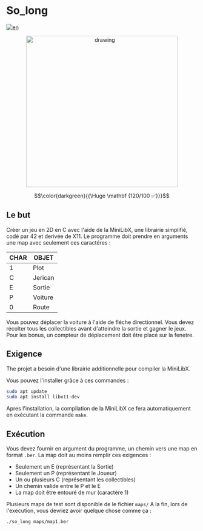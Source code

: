 # So_long

[![en](https://img.shields.io/badge/Language-en-red)](README.md)

<div style="text-align: center;"><img src="https://i.imgur.com/oxsa34o.jpg " alt="drawing" width="400"/></div>

$$\color{darkgreen}{{\Huge \mathbf {120/100 ✅}}}$$

## Le but

Créer un jeu en 2D en C avec l'aide de la MiniLibX, une librairie simplifié, codé par 42 et derivée de X11.
Le programme doit prendre en arguments une map avec seulement ces caractéres :

| CHAR |	OBJET   |
| --------- | ---------- |
| 1         |   Plot   |
| C	        | Jerican |
| E	        |   Sortie  |
| P         |   Voiture  |      
| 0         |   Route     |

Vous pouvez déplacer la voiture à l'aide de fléche directionnel. Vous devez récolter tous les collectibles avant d'atteindre la sortie et gagner le jeux.
Pour les bonus, un compteur de déplacement doit être placé sur la fenetre.

## Exigence

The projet a besoin d'une librairie additionnelle pour compiler la MiniLibX.

Vous pouvez l'installer grâce à ces commandes :

````sh
sudo apt update
sudo apt install libx11-dev
````

Apres l'installation, la compilation de la MiniLibX ce fera automatiquement en exécutant la commande `make`.

## Exécution

Vous devez fournir en argument du programme, un chemin vers une map en format `.ber`.
La map doit au moins remplir ces exigences :
- Seulement un E (représentant la Sortie)
- Seulement un P (représentant le Joueur)
- Un ou plusieurs C (représentant les collectibles)
- Un chemin valide entre le P et le E
- La map doit être entouré de mur (caractère 1)

Plusieurs maps de test sont disponible de le fichier `maps/`
A la fin, lors de l'execution, vous devriez avoir quelque chose comme ça :
````sh
./so_long maps/map1.ber
````
